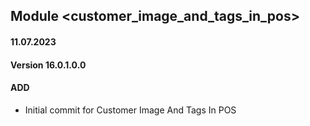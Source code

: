 ## Module <customer_image_and_tags_in_pos>

#### 11.07.2023
#### Version 16.0.1.0.0
#### ADD

- Initial commit for Customer Image And Tags In POS

